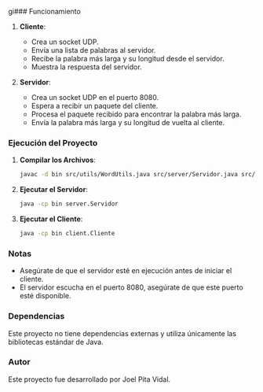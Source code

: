 gi### Funcionamiento

1. **Cliente**:
    - Crea un socket UDP.
    - Envía una lista de palabras al servidor.
    - Recibe la palabra más larga y su longitud desde el servidor.
    - Muestra la respuesta del servidor.

2. **Servidor**:
    - Crea un socket UDP en el puerto 8080.
    - Espera a recibir un paquete del cliente.
    - Procesa el paquete recibido para encontrar la palabra más larga.
    - Envía la palabra más larga y su longitud de vuelta al cliente.

### Ejecución del Proyecto

1. **Compilar los Archivos**:
    ```sh
    javac -d bin src/utils/WordUtils.java src/server/Servidor.java src/client/Cliente.java
    ```

2. **Ejecutar el Servidor**:
    ```sh
    java -cp bin server.Servidor
    ```

3. **Ejecutar el Cliente**:
    ```sh
    java -cp bin client.Cliente
    ```

### Notas

- Asegúrate de que el servidor esté en ejecución antes de iniciar el cliente.
- El servidor escucha en el puerto 8080, asegúrate de que este puerto esté disponible.

### Dependencias

Este proyecto no tiene dependencias externas y utiliza únicamente las bibliotecas estándar de Java.

### Autor

Este proyecto fue desarrollado por Joel Pita Vidal.

